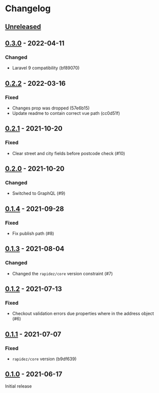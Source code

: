 # Changelog

## [Unreleased](https://github.com/org/repo/compare/0.3.0...master)

## [0.3.0](https://github.com/org/repo/compare/0.2.2...0.3.0) - 2022-04-11

### Changed

- Laravel 9 compatibility (bf89070)

## [0.2.2](https://github.com/org/repo/compare/0.2.1...0.2.2) - 2022-03-16

### Fixed

- Changes prop was dropped (57e6b15)
- Update readme to contain correct vue path (cc0d51f)

## [0.2.1](https://github.com/org/repo/compare/0.2.0...0.2.1) - 2021-10-20

### Fixed

- Clear street and city fields before postcode check (#10)

## [0.2.0](https://github.com/org/repo/compare/0.1.4...0.2.0) - 2021-10-20

### Changed

- Switched to GraphQL (#9)

## [0.1.4](https://github.com/org/repo/compare/0.1.3...0.1.4) - 2021-09-28

### Fixed

- Fix publish path (#8)

## [0.1.3](https://github.com/org/repo/compare/0.1.2...0.1.3) - 2021-08-04

### Changed

- Changed the `rapidez/core` version constraint (#7)

## [0.1.2](https://github.com/org/repo/compare/0.1.1...0.1.2) - 2021-07-13

### Fixed

- Checkout validation errors due properties where in the address object (#6)

## [0.1.1](https://github.com/org/repo/compare/0.1.0...0.1.1) - 2021-07-07

### Fixed

- `rapidez/core` version (b9df639)

## [0.1.0](https://github.com/org/repo/compare/d26548a7b14b79a9b77902246a7b7844f848f4e3...0.1.0) - 2021-06-17

Initial release
